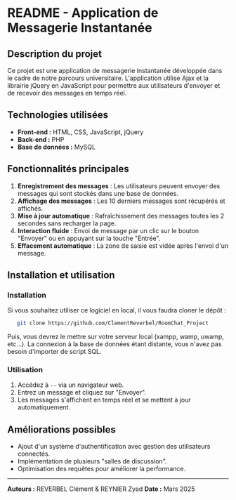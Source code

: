 # README - Application de Messagerie Instantanée

## Description du projet
Ce projet est une application de messagerie instantanée développée dans le cadre de notre parcours universitaire. L'application utilise Ajax et la librairie jQuery en JavaScript pour permettre aux utilisateurs d'envoyer et de recevoir des messages en temps réel.

## Technologies utilisées
- **Front-end :** HTML, CSS, JavaScript, jQuery
- **Back-end :** PHP
- **Base de données :** MySQL

## Fonctionnalités principales
1. **Enregistrement des messages** : Les utilisateurs peuvent envoyer des messages qui sont stockés dans une base de données.
2. **Affichage des messages** : Les 10 derniers messages sont récupérés et affichés.
3. **Mise à jour automatique** : Rafraîchissement des messages toutes les 2 secondes sans recharger la page.
4. **Interaction fluide** : Envoi de message par un clic sur le bouton "Envoyer" ou en appuyant sur la touche "Entrée".
5. **Effacement automatique** : La zone de saisie est vidée après l'envoi d'un message.

## Installation et utilisation
### Installation
Si vous souhaitez utiliser ce logiciel en local, il vous faudra cloner le dépôt :
 ```sh
    git clone https://github.com/ClementReverbel/RoomChat_Project
```
Puis, vous devrez le mettre sur votre serveur local (xampp, wamp, uwamp, etc...).
La connexion à la base de données étant distante, vous n'avez pas besoin d'importer de script SQL.

### Utilisation
1. Accédez à `--` via un navigateur web.
2. Entrez un message et cliquez sur "Envoyer".
3. Les messages s'affichent en temps réel et se mettent à jour automatiquement.

## Améliorations possibles
- Ajout d'un système d'authentification avec gestion des utilisateurs connectés.
- Implémentation de plusieurs "salles de discussion".
- Optimisation des requêtes pour améliorer la performance.

---
**Auteurs :** REVERBEL Clément & REYNIER Zyad
**Date :** Mars 2025

